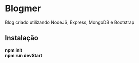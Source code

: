 # Blogmer
Blog criado utilizando NodeJS, Express, MongoDB e Bootstrap

## Instalação
**npm init <br>
npm run devStart**
